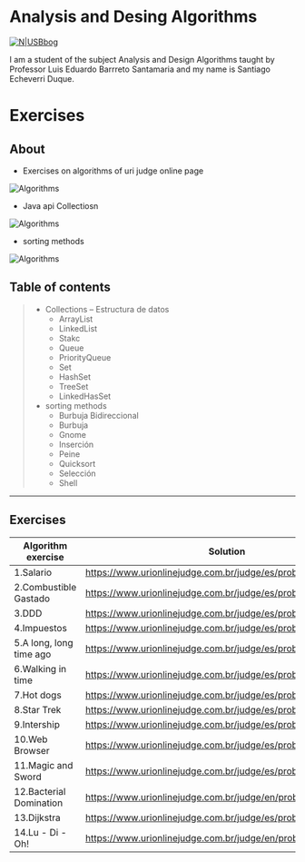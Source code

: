 # Analysis and Desing Algorithms

[![N|USBbog](https://pbs.twimg.com/profile_images/1161360904451231745/BS-PW5nG_400x400.jpg)](https://www.usbbog.edu.co/)



I am a student of the subject Analysis and Design Algorithms taught by Professor Luis Eduardo Barrreto Santamaria and my name is Santiago Echeverri Duque.

# Exercises 

## About

* Exercises on algorithms of uri judge online page

![Algorithms](https://pm1.narvii.com/7225/148367624ca9b3686aead125934a1ec24f04fa29r1-242-140v2_uhq.jpg)

* Java api Collectiosn

 ![Algorithms](https://inst.eecs.berkeley.edu/~cs61b/sp20/materials/lab/lab5/img/java-collection-hierarchy.png)
 
* sorting methods

![Algorithms](https://embed-ssl.wistia.com/deliveries/70d6f4e10e2badb5ef394f00c17ad2bc1c14f6e7.jpg)



## Table of contents


> * Collections – Estructura de datos
>   * ArrayList
>   * LinkedList
>   * Stakc
>   * Queue
>   * PriorityQueue
>   * Set
>   * HashSet
>   * TreeSet
>   * LinkedHasSet
> * sorting methods
>   *	Burbuja Bidireccional
>   *	Burbuja
>   *	Gnome
>   * Inserción
>   *	Peine
>   *    Quicksort
>   *    Selección
>   *	Shell

___

## Exercises

|Algorithm exercise|Solution|
|------------------|--------|
|1.Salario|<https://www.urionlinejudge.com.br/judge/es/problems/view/1008>|
|2.Combustible Gastado|<https://www.urionlinejudge.com.br/judge/es/problems/view/1017> |
|3.DDD|<https://www.urionlinejudge.com.br/judge/es/problems/view/1050>|
|4.Impuestos|<https://www.urionlinejudge.com.br/judge/es/problems/view/1051>|
|5.A long, long time ago|<https://www.urionlinejudge.com.br/judge/es/problems/view/1962>|
|6.Walking in time|<https://www.urionlinejudge.com.br/judge/es/problems/view/2235>|
|7.Hot dogs|<https://www.urionlinejudge.com.br/judge/es/problems/view/2234>|
|8.Star Trek|<https://www.urionlinejudge.com.br/judge/es/problems/view/1973>|
|9.Intership|<https://www.urionlinejudge.com.br/judge/es/problems/view/2533>|
|10.Web Browser|<https://www.urionlinejudge.com.br/judge/es/problems/view/2635>|
|11.Magic and Sword|<https://www.urionlinejudge.com.br/judge/es/problems/view/2632>|
|12.Bacterial Domination|<https://www.urionlinejudge.com.br/judge/en/problems/view/2687>|
|13.Dijkstra|<https://www.urionlinejudge.com.br/judge/es/problems/view/2653>|
|14.Lu - Di - Oh!|<https://www.urionlinejudge.com.br/judge/en/problems/view/2542>|



